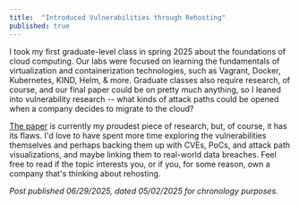 ```yaml
---
title:  "Introduced Vulnerabilities through Rehosting"
published: true
---
```


I took my first graduate-level class in spring 2025 about the foundations of cloud computing. Our labs were focused on learning the fundamentals of virtualization and containerization technologies, such as Vagrant, Docker, Kubernetes, KIND, Helm, & more. Graduate classes also require research, of course, and our final paper could be on pretty much anything, so I leaned into vulnerability research -- what kinds of attack paths could be opened when a company decides to migrate to the cloud?

[The paper][paper] is currently my proudest piece of research, but, of course, it has its flaws. I'd love to have spent more time exploring the vulnerabilities themselves and perhaps backing them up with CVEs, PoCs, and attack path visualizations, and maybe linking them to real-world data breaches. Feel free to read if the topic interests you, or if you, for some reason, own a company that's thinking about rehosting.

_Post published 06/29/2025, dated 05/02/2025 for chronology purposes._

[paper]: https://legacv.github.io/files/legacv-rehosting.pdf